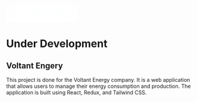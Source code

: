 ![white_logo](src\assets\images\white_logo.png)

# Under Development

## Voltant Engery

This project is done for the Voltant Energy company. It is a web application that allows users to manage their energy consumption and production. The application is built using React, Redux, and Tailwind CSS.

